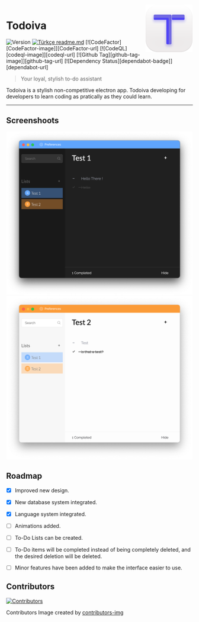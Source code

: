 <img src="github_resources/todoiva-logo.png" align="right" />

# Todoiva 
![Version](https://img.shields.io/badge/1.2%20B-brightgreen)
[![Türkçe readme.md](https://img.shields.io/badge/Türkçe%20için%20Tıkla-red)](readme_tr.md)
[![CodeFactor][CodeFactor-image]][CodeFactor-url]
[![CodeQL][codeql-image]][codeql-url]
[![Github Tag][github-tag-image]][github-tag-url]
[![Dependency Status][dependabot-badge]][dependabot-url]
> Your loyal, stylish to-do assistant

Todoiva is a stylish non-competitive electron app. Todoiva developing for developers to learn coding as pratically as they could learn. 


---

## Screenshoots

![Dark Screenshot](github_resources/dark-ss.png "Dark Screenshot")
![Light Screenshot](github_resources/light-ss.png "Light Screenshot")

## Roadmap

- [x] Improved new design.

- [x] New database system integrated.

- [x] Language system integrated.

- [ ] Animations added.

- [ ] To-Do Lists can be created.

- [ ] To-Do items will be completed instead of being completely deleted, and the desired deletion will be deleted.

- [ ] Minor features have been added to make the interface easier to use.

## Contributors
[![Contributors](https://contrib.rocks/image?repo=merchizm/Todoiva)](https://github.com/merchizm/Todoiva/graphs/contributors)

Contributors Image created by [contributors-img](https://contrib.rocks)
